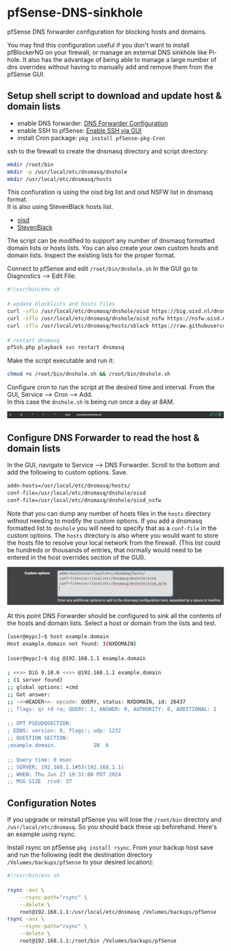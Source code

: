 # pfSense-DNS-sinkhole
pfSense DNS forwarder configuration for blocking hosts and domains.

You may find this configuration useful if you don't want to install pfBlockerNG on your firewall, or manage an external DNS sinkhole like Pi-hole. It also has the advantage of being able to manage a large number of dns overrides without having to manually add and remove them from the pfSense GUI.

## Setup shell script to download and update host & domain lists

- enable DNS forwarder: [DNS Forwarder Configuration](https://docs.netgate.com/pfsense/en/latest/services/dns/forwarder-config.html)
- enable SSH to pfSense: [Enable SSH via GUI](https://docs.netgate.com/pfsense/en/latest/recipes/ssh-access.html#enable-ssh-via-gui)
- install Cron package: `pkg install pfSense-pkg-Cron`

ssh to the firewall to create the dnsmasq directory and script directory:

```sh
mkdir /root/bin
mkdir -p /usr/local/etc/dnsmasq/dnshole
mkdir /usr/local/etc/dnsmasq/hosts
```

This confiuration is using the oisd big list and oisd NSFW list in dnsmasq format.<br>
It is also using StevenBlack hosts list.

- [oisd](https://oisd.nl/)
- [StevenBlack](https://github.com/StevenBlack/hosts)

The script can be modified to support any number of dnsmasq formatted domain lists or hosts lists. You can also create your own custom hosts and domain lists. Inspect the existing lists for the proper format.

Connect to pfSense and edit `/root/bin/dnshole.sh` In the GUI go to Diagnostics --> Edit File:

```bash
#!/usr/bin/env sh

# update blocklists and hosts files
curl -sflo /usr/local/etc/dnsmasq/dnshole/oisd https://big.oisd.nl/dnsmasq2
curl -sflo /usr/local/etc/dnsmasq/dnshole/oisd_nsfw https://nsfw.oisd.nl/dnsmasq2
curl -sflo /usr/local/etc/dnsmasq/hosts/sblack https://raw.githubusercontent.com/StevenBlack/hosts/master/hosts

# restart dnsmasq
pfSsh.php playback svc restart dnsmasq
```

Make the script executable and run it:

```bash
chmod +x /root/bin/dnshole.sh && /root/bin/dnshole.sh
```

Configure cron to run the script at the desired time and interval. From the GUI, Service --> Cron --> Add.<br>
In this case the `dnshole.sh` is being run once a day at 8AM.

![cron.jpg](cron.jpg)

## Configure DNS Forwarder to read the host & domain lists

In the GUI, navigate to Service --> DNS Forwarder. Scroll to the bottom and add the following to custom options. Save.

```bash
addn-hosts=/usr/local/etc/dnsmasq/hosts/
conf-file=/usr/local/etc/dnsmasq/dnshole/oisd
conf-file=/usr/local/etc/dnsmasq/dnshole/oisd_nsfw
```

Note that you can dump any number of hosts files in the `hosts` directory without needing to modify the custom options. If you add a dnsmasq formatted list to `dnshole` you will need to specify that as a `conf-file` in the custom options. The `hosts` directory is also where you would want to store the hosts file to resolve your local network from the firewall. (This list could be hundreds or thousands of entries, that normally would need to be entered in the host overrides section of the GUI).

![dnsmasq.jpg](dnsmasq.jpg)

At this point DNS Forwarder should be configured to sink all the contents of the hosts and domain lists. Select a host or domain from the lists and test.

```bash
[user@mypc]~$ host example.domain
Host example.domain not found: 3(NXDOMAIN)

[user@mypc]~$ dig @192.168.1.1 example.domain

; <<>> DiG 9.10.6 <<>> @192.168.1.1 example.domain
; (1 server found)
;; global options: +cmd
;; Got answer:
;; ->>HEADER<<- opcode: QUERY, status: NXDOMAIN, id: 26437
;; flags: qr rd ra; QUERY: 1, ANSWER: 0, AUTHORITY: 0, ADDITIONAL: 1

;; OPT PSEUDOSECTION:
; EDNS: version: 0, flags:; udp: 1232
;; QUESTION SECTION:
;example.domain.			IN	A

;; Query time: 0 msec
;; SERVER: 192.168.1.1#53(192.168.1.1)
;; WHEN: Thu Jun 27 19:31:00 PDT 2024
;; MSG SIZE  rcvd: 37
```

## Configuration Notes

If you upgrade or reinstall pfSense you will lose the `/root/bin` directory and `/usr/local/etc/dnsmasq`. So you should back these up beforehand. Here's an example using rsync.

Install rsync on pfSense `pkg install rsync`. From your backup host save and run the following (edit the destination directory `/Volumes/backups/pfSense` to your desired location):

```sh
#!/usr/bin/env sh

rsync -avz \
    --rsync-path="rsync" \
    --delete \
    root@192.168.1.1:/usr/local/etc/dnsmasq /Volumes/backups/pfSense
rsync -avz \
    --rsync-path="rsync" \
    --delete \
    root@192.168.1.1:/root/bin /Volumes/backups/pfSense
```

